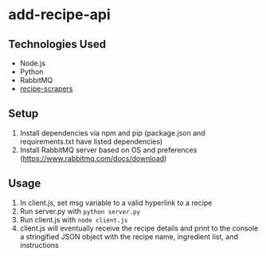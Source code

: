 # add-recipe-api

## Technologies Used
- Node.js
- Python
- RabbitMQ
- [recipe-scrapers](https://github.com/hhursev/recipe-scrapers)

## Setup
1. Install dependencies via npm and pip (package.json and requirements.txt have listed dependencies)
2. Install RabbitMQ server based on OS and preferences (https://www.rabbitmq.com/docs/download)

## Usage
1. In client.js, set msg variable to a valid hyperlink to a recipe
2. Run server.py with ```python server.py```
3. Run client.js with ```node client.js```
4. client.js will eventually receive the recipe details and print to the console a stringified JSON object with the recipe name, ingredient list, and instructions
